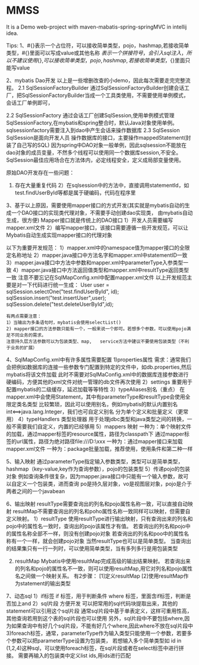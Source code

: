 # MMSS
It is a Demo web-project with maven-mabatis-spring-springMVC in intellij idea.

Tips:
1、#{}表示一个占位符，可以接收简单类型，pojo，hashmap,若接收简单类型，#{}里面可以写成value或其他名称
   ${}表示一个拼接符号，会引入sql注入，所以不建议使用${},${}可以接收简单类型，pojo,hashmap,若接收简单类型，${}里面只能写value

2、mybatis Dao开发
  以上是一些增删改查的小demo，因此每次需要走完完整流程。
  2.1 SqlSessionFactoryBuilder
    通过SqlSessionFactoryBuilder创建会话工厂，把SqlSessionFactoryBuilder当成一个工具类使用，不需要使用单例模式，会话工厂单例即可，

  2.2 SqlSessionFactory
    通过会话工厂创建SqlSession,使用单例模式管理SqlSessionFactory,在mybatis和spring整合时，默认Java对象使用单例。
    sqlsessionfactory需要注入到dao中产生会话来操作数据库
  2.3 SqlSession
     SqlSession是面向开发人员 操作数据库的接口，主要操作mappedStatement(封装了自己写的SQL)
     因为spring中DAO对象一般单例，因此sqlsession不能放在dao对象的成员变量，不然多个线程可以使用同一个数据库session,不安全。
     SqlSession最佳应用场合在方法体内，必定线程安全，定义成局部变量使用。

  原始DAO开发存在一些问题：
   1) 存在大量重复代码
   2）在sqlsession中的方法中，直接调用statementId，如test.findUserById等都是属于硬编码，代码在程序里

3、基于以上原因，需要使用mapper接口的方式开发(其实就是mybatis自动的生成一个DAO接口的实现类代理对象，不需要手动创建dao实现类，
   由mybatis自动生成，很方便) Mapper接口就是传统上的DAO接口
   1）开发人员需要编写mapper.xml文件
   2）编写mapper接口，该接口需要遵循一些开发规范，可以让Mybatis自动生成实现mapper接口的代理对象

   以下为重要开发规范：
     1）mapper.xml中的namespace值为mapper接口的全限定名称地址
     2）mapper.java接口中方法名字和mapper.xml中statementID一致
     3）mapper.java接口中方法中参数和mapper.xml中parameterType入参类型一致
     4）mapper.java接口中方法返回值类型和mapper.xml中resultType返回类型一致
     注意不要忘记在SqlMapConfig.xml中配置mapper.xml文件
    以上开发规范主要是对一下代码进行统一生成：
    User user = sqlSession.selectOne("test.findUserById", id);
    sqlSession.insert("test.insertUser",user);
    sqlSession.delete("test.deleteUserById",id);

    有两点需要注意：
    1）当输出为多条语句时，mybatis会使用selectList()
    2) mapper接口的方法参数只能有一个，一般来说一个即可。若想多个参数，可以使用pojo满足不同业务的需求。
    注意持久层方法参数可以为包装类型、map,   service方法中建议不要使用包装类型（不利于业务的扩展）

4、SqlMapConfig.xml中有许多属性需要配置
   1)properties属性
     需求：通常我们会把例如数据库的连接一些参数专门配置到特定的文件中，如db.properties,然后mybatis将该文件加载
     此时不需要对SqlMaConfig.xml中的数据库连接参数进行硬编码，方便其他的xml文件对统一管理的db文件再次使用
   2）settings
     重要用于配置mybatis的二级缓存，延迟加载等等特性
   3）typeAliases别名（重点）
     在mapper.xml中会使用Statement，其中有parameterType和resultType会使用全限定类名类型
     比较繁琐，因此可以使用别名，例如mybatis的默认内置别名int<==>java.lang.Integer，我们也可自定义别名
     分为单个定义和批量定义（更常用）
   4）typeHandlers 类型处理器
     用于处理jdbc类型和java类型之间的转换，一般不需要我们自定义，内置的已经够用
   5）mappers 映射
     一种为：单个映射文件的加载，通过mapper标签的resource属性，路径为classpath下
                              通过mapper标签的url属性，路径为绝对路径file:///D:\xxx
     一种为：通过mapper接口来加载mapper.xml文件
     一种为：package批量加载，推荐使用，使用条件和第二种一样

5、输入映射
   通过parameterType指定输入参数类型，类型可以是简单类型，hashmap（key-value,key作为查询参数），pojo的包装类型
   5）传递pojo的包装对象
      例如查询条件很复杂，因为mapper.java接口中只能有一个输入参数，故可以自定义一个包装类，进而查询
      po是持久层对象，vo是视图层对象，pojo是介于两者之间的一个javabean

6、输出映射
  resultType需要查询出的列名和pojo属性名称一致，可以直接自动映射
  resultMap不需要查询出的列名和poho属性名称一致同样可以映射，但需要自定义映射。
  1）resultType
    使用resultType进行输出映射，只有查询出来的列名和pojo中的属性名一致时，查询出的pojo该属性才有值。
    若查询出的列名和pojo中的属性名称全部不一样，则没有创建pojo对象
    若查询出的列名和poo中的属性名称有一个一样，就会创建pojo对象
    当然resultType也可以是简单类型。
    当查询出的结果集只有一行一列时，可以使用简单类型，当有多列多行是用包装类型

  2) resultMap
     Mybatis中使用resultMap完成高级的输出结果映射。
     若查询出来的列名和pojo的属性名不一致，则可以使用resultMap,用它对列名和pojo属性名之间做一个映射关系。
     有2步骤：
       [1]定义resultMap
       [2]使用resultMap作为statement的输出类型

7、动态sql
   1）if标签
     if 标签，用于判断条件
     where 标签，里面含if标签，判断是否加上and
   2）sql片段  方便开发
     可以把常用的sql代码块提取出来，其他的statement可以引用这个sql片段
     通常sql片段中基于单表定义，这样可重用性高，其他查询若用到这个表的sql片段也可以使用
     另外，sql片段中不要包括where,因为如果查询中有好几个sql片段，不能有好几个where,因此where不放在sql片段中
   3)foreach标签，通常，parameterType作为输入类型只能使用一个参数，若要多个参数可以把parameterType设置为包装类，
     若想输入多个简单类型如 id in (1,2,4)这种sql，可以使用foreach标签，在sql片段或者在select标签中进行拼接。
     需要再输入的包装类中定义list<Integer> ids,用ids进行匹配



